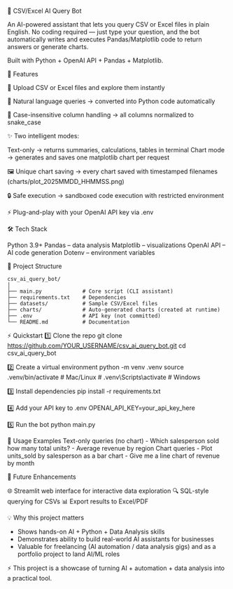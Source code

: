 🤖 CSV/Excel AI Query Bot

An AI-powered assistant that lets you query CSV or Excel files in plain English.
No coding required — just type your question, and the bot automatically writes and executes Pandas/Matplotlib code to return answers or generate charts.

Built with Python + OpenAI API + Pandas + Matplotlib.

🚀 Features

📂 Upload CSV or Excel files and explore them instantly

📝 Natural language queries → converted into Python code automatically

🔡 Case-insensitive column handling → all columns normalized to snake_case

✨ Two intelligent modes:

Text-only → returns summaries, calculations, tables in terminal
Chart mode → generates and saves one matplotlib chart per request

🖼 Unique chart saving → every chart saved with timestamped filenames (charts/plot_2025MMDD_HHMMSS.png)

🔒 Safe execution → sandboxed code execution with restricted environment

⚡ Plug-and-play with your OpenAI API key via .env

🛠 Tech Stack

Python 3.9+
Pandas – data analysis
Matplotlib – visualizations
OpenAI API – AI code generation
Dotenv – environment variables

📂 Project Structure

    csv_ai_query_bot/
    │
    ├── main.py             # Core script (CLI assistant)
    ├── requirements.txt    # Dependencies
    ├── datasets/           # Sample CSV/Excel files
    ├── charts/             # Auto-generated charts (created at runtime)
    ├── .env                # API key (not committed)
    └── README.md           # Documentation


⚡ Quickstart
1️⃣ Clone the repo
    git clone https://github.com/YOUR_USERNAME/csv_ai_query_bot.git
    cd csv_ai_query_bot

2️⃣ Create a virtual environment
    python -m venv .venv
    source .venv/bin/activate   # Mac/Linux
    # .venv\Scripts\activate    # Windows

3️⃣ Install dependencies
    pip install -r requirements.txt

4️⃣ Add your API key to .env
    OPENAI_API_KEY=your_api_key_here

5️⃣ Run the bot
    python main.py

🎯 Usage Examples
Text-only queries (no chart)
    - Which salesperson sold how many total units?
    - Average revenue by region
Chart queries
    - Plot units_sold by salesperson as a bar chart
    - Give me a line chart of revenue by month

📌 Future Enhancements

🌐 Streamlit web interface for interactive data exploration
🔍 SQL-style querying for CSVs
📊 Export results to Excel/PDF


💡 Why this project matters

- Shows hands-on AI + Python + Data Analysis skills
- Demonstrates ability to build real-world AI assistants for businesses
- Valuable for freelancing (AI automation / data analysis gigs) and as a portfolio project   to land AI/ML roles


⚡ This project is a showcase of turning AI + automation + data analysis into a practical tool.
